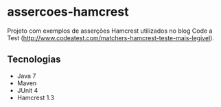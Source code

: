 # assercoes-hamcrest
Projeto com exemplos de asserções Hamcrest utilizados no blog Code a Test (http://www.codeatest.com/matchers-hamcrest-teste-mais-legivel).

## Tecnologias
* Java 7
* Maven
* JUnit 4
* Hamcrest 1.3
